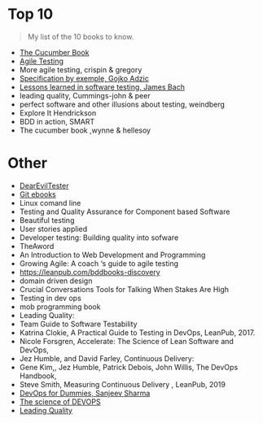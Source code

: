 # Top 10

> My list of the 10 books to know.

- [The Cucumber Book](https://www.amazon.fr/Cucumber-Book-Behaviour-Driven-Development-Programmers/dp/1934356808)
- [Agile Testing](https://www.amazon.fr/dp/B001QL5N4K/ref=dp-kindle-redirect?_encoding=UTF8&btkr=1)
- More agile testing, crispin & gregory
- [Specification by exemple, Gojko Adzic](https://www.amazon.com/Specification-Example-Gojko-Adzic/dp/1617290084)
- [Lessons learned in software testing, James Bach](https://www.amazon.com/Lessons-Learned-Software-Testing-Approach/dp/0471081124/ref=sr_1_1?s=books&ie=UTF8&qid=1425578640&sr=1-1&keywords=lessons+learned+in+software+testing)
- leading quality, Cummings-john & peer
- perfect software and other illusions about testing, weindberg
- Explore It Hendrickson
- BDD in action, SMART
- The cucumber book ,wynne & hellesoy

# Other

- [DearEvilTester](https://leanpub.com/DearEvilTester)
- [Git ebooks](https://git-scm.com/book/en/v2)
- Linux comand line
- Testing and Quality Assurance for Component based Software
- Beautiful testing
- User stories applied
- Developer testing: Building quality into sofware
- TheAword
- An Introduction to Web Development and Programming
- Growing Agile: A coach ‘s guide to agile testing
- https://leanpub.com/bddbooks-discovery
- domain driven design
- Crucial Conversations Tools for Talking When Stakes Are High
- Testing in dev ops
- mob programming book
- Leading Quality:
- Team Guide to Software Testability
- Katrina Clokie, A Practical Guide to Testing in DevOps, LeanPub, 2017.
- Nicole Forsgren, Accelerate: The Science of Lean Software and DevOps,
- Jez Humble, and David Farley, Continuous Delivery:
- Gene Kim,, Jez Humble, Patrick Debois, John Willis, The DevOps Handbook,
- Steve Smith, Measuring Continuous Delivery , LeanPub, 2019
- [DevOps for Dummies, Sanjeev Sharma](https://www.goodreads.com/book/show/23295849-devops-for-dummies)
- [The science of DEVOPS](https://www.amazon.fr/Accelerate-Software-Performing-Technology-Organizations-ebook/dp/B07B9F83WM)
- [Leading Quality](https://www.amazon.com/Leading-Quality-High-Quality-Software-Accelerate-ebook/dp/B07W16KG12/ref=tmm_kin_swatch_0?_encoding=UTF8&qid=1573662372&sr=1-1)
